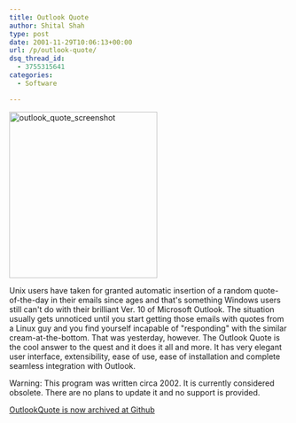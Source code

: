 ```yaml
---
title: Outlook Quote
author: Shital Shah
type: post
date: 2001-11-29T10:06:13+00:00
url: /p/outlook-quote/
dsq_thread_id:
  - 3755315641
categories:
  - Software

---
```

[<img src="/images/posts/2001/11/outlook_quote_screenshot-267x300.jpg" alt="outlook_quote_screenshot" width="267" height="300" class="alignleft size-medium wp-image-1199" srcset="http://shitalshah.com/ShitalShahWP/wp-content/uploads/2001/11/outlook_quote_screenshot-267x300.jpg 267w, http://shitalshah.com/ShitalShahWP/wp-content/uploads/2001/11/outlook_quote_screenshot.jpg 439w" sizes="(max-width: 267px) 100vw, 267px" />][1]

Unix users have taken for granted automatic insertion of a random quote-of-the-day in their emails since ages and that's something Windows users still can't do with their brilliant Ver. 10 of Microsoft Outlook. The situation usually gets unnoticed until you start getting those emails with quotes from a Linux guy and you find yourself incapable of "responding" with the similar cream-at-the-bottom. That was yesterday, however. The Outlook Quote is the cool answer to the quest and it does it all and more. It has very elegant user interface, extensibility, ease of use, ease of installation and complete seamless integration with Outlook. 

<p class="obsolete">
  Warning: This program was written circa 2002. It is currently considered obsolete. There are no plans to update it and no support is provided.
</p>

[OutlookQuote is now archived at Github][2]

<div class="github-widget" data-repo="sytelus/OutlookQuote">
</div>

 [1]: /images/posts/2001/11/outlook_quote_screenshot.jpg
 [2]: https://github.com/sytelus/OutlookQuote